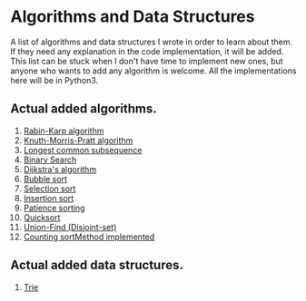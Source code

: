 # Algorithms and Data Structures

  A list of algorithms and data structures I wrote in order to learn about them. If they need any explanation in the code implementation, it will be added.
  This list can be stuck when I don't have time to implement new ones, but anyone who wants to add any algorithm is welcome.
  All the implementations here will be in Python3.
  
## Actual added algorithms.
1. [Rabin-Karp algorithm](https://en.wikipedia.org/wiki/Rabin%E2%80%93Karp_algorithm)
2. [Knuth-Morris-Pratt algorithm](https://en.wikipedia.org/wiki/Knuth%E2%80%93Morris%E2%80%93Pratt_algorithm)
3. [Longest common subsequence](https://en.wikipedia.org/wiki/Longest_common_subsequence_problem)
4. [Binary Search](https://en.wikipedia.org/wiki/Binary_search_algorithm)
5. [Dijkstra's algorithm](https://en.wikipedia.org/wiki/Dijkstra%27s_algorithm)
6. [Bubble sort](https://en.wikipedia.org/wiki/Bubble_sort)
7. [Selection sort](https://en.wikipedia.org/wiki/Selection_sort)
8. [Insertion sort](https://en.wikipedia.org/wiki/Insertion_sort)
9. [Patience sorting](https://en.wikipedia.org/wiki/Patience_sorting)
10. [Quicksort](https://en.wikipedia.org/wiki/Quicksort)
11. [Union-Find (Disjoint-set)](https://en.wikipedia.org/wiki/Disjoint-set_data_structure)
12. [Counting sort](https://en.wikipedia.org/wiki/Counting_sort)[Method implemented](https://www.programiz.com/dsa/counting-sort)

## Actual added data structures.
1. [Trie](https://en.wikipedia.org/wiki/Trie)
